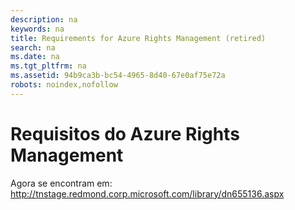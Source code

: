 ```yaml
---
description: na
keywords: na
title: Requirements for Azure Rights Management (retired)
search: na
ms.date: na
ms.tgt_pltfrm: na
ms.assetid: 94b9ca3b-bc54-4965-8d40-67e0af75e72a
robots: noindex,nofollow
---
```

# Requisitos do Azure Rights Management
Agora se encontram em: http://tnstage.redmond.corp.microsoft.com/library/dn655136.aspx

